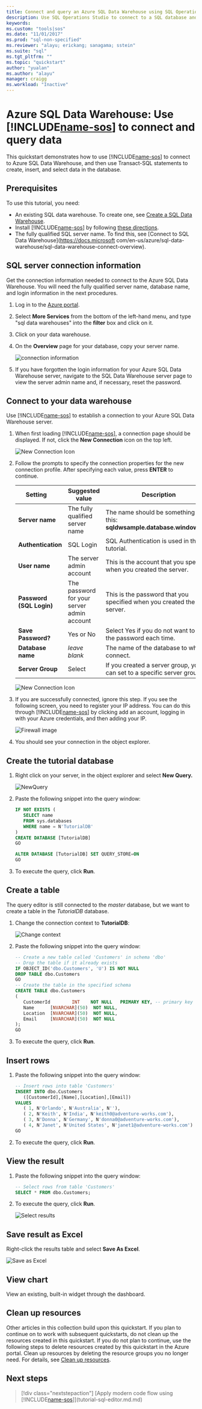 ```yaml
---
title: Connect and query an Azure SQL Data Warehouse using SQL Operations Studio | Microsoft Docs
description: Use SQL Operations Studio to connect to a SQL database and run a query
keywords:
ms.custom: "tools|sos"
ms.date: "11/01/2017"
ms.prod: "sql-non-specified"
ms.reviewer: "alayu; erickang; sanagama; sstein"
ms.suite: "sql"
ms.tgt_pltfrm: ""
ms.topic: "quickstart"
author: "yualan"
ms.author: "alayu"
manager: craigg
ms.workload: "Inactive"
---
```

# Azure SQL Data Warehouse: Use [!INCLUDE[name-sos](../includes/name-sos-short.md)] to connect and query data

This quickstart demonstrates how to use [!INCLUDE[name-sos](../includes/name-sos-short.md)] to connect to Azure SQL Data Warehouse, and then use Transact-SQL statements to create, insert, and select data in the database. 

## Prerequisites
To use this tutorial, you need:

* An existing SQL data warehouse. To create one, see [Create a SQL Data Warehouse](https://docs.microsoft.com/en-us/azure/sql-data-warehouse/sql-data-warehouse-get-started-provision).
* Install [!INCLUDE[name-sos](../includes/name-sos-short.md)] by following [these directions](download.md).
* The fully qualified SQL server name. To find this, see [Connect to SQL Data Warehouse](https://docs.microsoft com/en-us/azure/sql-data-warehouse/sql-data-warehouse-connect-overview).

## SQL server connection information

Get the connection information needed to connect to the Azure SQL Data Warehouse. You will need the fully qualified server name, database name, and login information in the next procedures.

1. Log in to the [Azure portal](https://portal.azure.com/).

2. Select **More Services** from the bottom of the left-hand menu, and type "sql data warehouses" into the **filter** box and click on it.

3. Click on your data warehouse. 

4. On the **Overview** page for your database, copy your server name.

   ![connection information](./media/get-started-sql-dw/server-name.png) 

5. If you have forgotten the login information for your Azure SQL Data Warehouse server, navigate to the SQL Data Warehouse server page to view the server admin name and, if necessary, reset the password. 

## Connect to your data warehouse

Use [!INCLUDE[name-sos](../includes/name-sos-short.md)] to establish a connection to your Azure SQL Data Warehouse server.

1. When first loading [!INCLUDE[name-sos](../includes/name-sos-short.md)], a connection page should be displayed. If not, click the **New Connection** icon on the top left.
   
   ![New Connection Icon](media/get-started-sql-dw/new-connection-icon.png)

2. Follow the prompts to specify the connection properties for the new connection profile. After specifying each value, press **ENTER** to continue. 

   | Setting       | Suggested value | Description |
   | ------------ | ------------------ | ------------------------------------------------- | 
   | **Server name** | The fully qualified server name | The name should be something like this: **sqldwsample.database.windows.net** |
   | **Authentication** | SQL Login| SQL Authentication is used in this tutorial. |
   | **User name** | The server admin account | This is the account that you specified when you created the server. |
   | **Password (SQL Login)** | The password for your server admin account | This is the password that you specified when you created the server. |
   | **Save Password?** | Yes or No | Select Yes if you do not want to enter the password each time. |
   | **Database name** | *leave blank* | The name of the database to which to connect. |
   | **Server Group** | Select <Default> | If you created a server group, you can set to a specific server group. | 

   ![New Connection Icon](media/get-started-sql-dw/new-connection-screen.png) 

3. If you are successfully connected, ignore this step. If you see the following screen, you need to register your IP address. You can do this through [!INCLUDE[name-sos](../includes/name-sos-short.md)] by clicking add an account, logging in with your Azure credentials, and then adding your IP.

   ![Firewall image](media/get-started-sql-dw/setup-firewall-ip.png)   

4. You should see your connection in the object explorer.

## Create the tutorial database
1. Right click on your server, in the object explorer and select **New Query.**

   ![NewQuery](media/get-started-sql-dw/new-query.png)

1. Paste the following snippet into the query window:

   ```sql
   IF NOT EXISTS (
      SELECT name
      FROM sys.databases
      WHERE name = N'TutorialDB'
   )
   CREATE DATABASE [TutorialDB]
   GO

   ALTER DATABASE [TutorialDB] SET QUERY_STORE=ON
   GO
   ```
1. To execute the query, click **Run**.

## Create a table

The query editor is still connected to the *master* database, but we want to create a table in the *TutorialDB* database. 

1. Change the connection context to **TutorialDB**:

   ![Change context](media/get-started-sql-database/change-context.png)


1. Paste the following snippet into the query window:

   ```sql
   -- Create a new table called 'Customers' in schema 'dbo'
   -- Drop the table if it already exists
   IF OBJECT_ID('dbo.Customers', 'U') IS NOT NULL
   DROP TABLE dbo.Customers
   GO
   -- Create the table in the specified schema
   CREATE TABLE dbo.Customers
   (
      CustomerId        INT    NOT NULL   PRIMARY KEY, -- primary key column
      Name      [NVARCHAR](50)  NOT NULL,
      Location  [NVARCHAR](50)  NOT NULL,
      Email     [NVARCHAR](50)  NOT NULL
   );
   GO
   ```

1. To execute the query, click **Run**.

## Insert rows

1. Paste the following snippet into the query window:

   ```sql
   -- Insert rows into table 'Customers'
   INSERT INTO dbo.Customers
      ([CustomerId],[Name],[Location],[Email])
   VALUES
      ( 1, N'Orlando', N'Australia', N''),
      ( 2, N'Keith', N'India', N'keith0@adventure-works.com'),
      ( 3, N'Donna', N'Germany', N'donna0@adventure-works.com'),
      ( 4, N'Janet', N'United States', N'janet1@adventure-works.com')
   GO
   ```

1. To execute the query, click **Run**.

## View the result
1. Paste the following snippet into the query window:

   ```sql
   -- Select rows from table 'Customers'
   SELECT * FROM dbo.Customers;
   ```

1. To execute the query, click **Run**.

   ![Select results](media/get-started-sql-dw/select-results.png)

## Save result as Excel

Right-click the results table and select **Save As Excel**. 

   ![Save as Excel](media/get-started-sql-dw/save-as-excel.png)


## View chart
View an existing, built-in widget through the dashboard.

## Clean up resources

Other articles in this collection build upon this quickstart. If you plan to continue on to work with subsequent quickstarts, do not clean up the resources created in this quickstart. If you do not plan to continue, use the following steps to delete resources created by this quickstart in the Azure portal.
Clean up resources by deleting the resource groups you no longer need. For details, see [Clean up resources](https://docs.microsoft.com/en-us/azure/sql-database/sql-database-get-started-portal#clean-up-resources).

## Next steps
> [!div class="nextstepaction"]
> [Apply modern code flow using [!INCLUDE[name-sos](../includes/name-sos-short.md)]](tutorial-sql-editor.md.md)